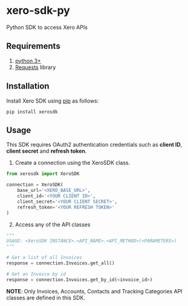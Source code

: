 # xero-sdk-py
Python SDK to access Xero APIs

## Requirements

1. [python 3+](https://www.python.org/downloads/)
2. [Requests](https://pypi.org/project/requests/) library

## Installation

Install Xero SDK using [pip](https://pypi.org) as follows:

```
pip install xerosdk
```

## Usage

This SDK requires OAuth2 authentication credentials such as 
**client ID**, **client secret** and **refresh token**.

1. Create a connection using the XeroSDK class.

```python
from xerosdk import XeroSDK 

connection = XeroSDK(
    base_url='<XERO_BASE_URL>',
    client_id='<YOUR CLIENT ID>',
    client_secret='<YOUR CLIENT SECRET>',
    refresh_token='<YOUR REFRESH TOKEN>'
)
```

2. Access any of the API classes

```python
"""
USAGE: <XeroSDK INSTANCE>.<API_NAME>.<API_METHOD>(<PARAMETERS>)
"""

# Get a list of all Invoices
response = connection.Invoices.get_all()

# Get an Invoice by id
response = connection.Invoices.get_by_id(<invoice_id>)
```

**NOTE**: Only Invoices, Accounts, Contacts and  Tracking Categories 
API classes are defined in this SDK.
   